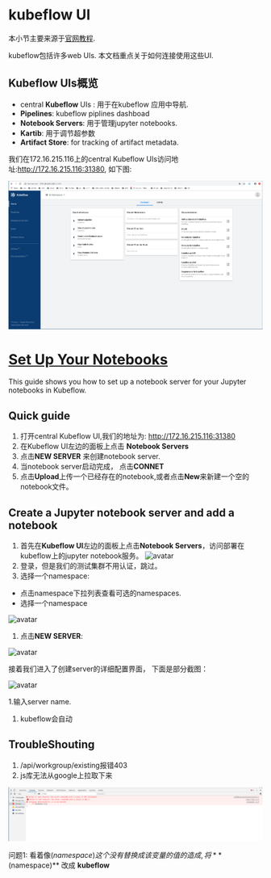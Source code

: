 # kubeflow UI
本小节主要来源于[官网教程](https://www.kubeflow.org/docs/other-guides/accessing-uis/). 

kubeflow包括许多web UIs. 本文档重点关于如何连接使用这些UI.


## Kubeflow UIs概览

* central **Kubeflow** UIs : 用于在kubeflow 应用中导航.
* **Pipelines**: kubeflow piplines dashboad
* **Notebook Servers**: 用于管理jupyter notebooks.
* **Kartib**: 用于调节超参数
* **Artifact Store**: for tracking of artifact metadata.

我们在172.16.215.116上的central Kubeflow UIs访问地址:http://172.16.215.116:31380, 如下图:

![avatar](./images/kubeflow_central_dashboard.png)

# [Set Up Your Notebooks](https://www.kubeflow.org/docs/notebooks/setup/)

This guide shows you how to set up a notebook server for your Jupyter notebooks in Kubeflow.

## Quick guide

1. 打开central Kubeflow UI,我们的地址为: http://172.16.215.116:31380
1. 在Kubeflow UI左边的面板上点击 **Notebook Servers**
1. 点击**NEW SERVER** 来创建notebook server.
1. 当notebook server启动完成， 点击**CONNET**
1. 点击**Upload**上传一个已经存在的notebook,或者点击**New**来新建一个空的notebook文件。

## Create a Jupyter notebook server and add a notebook
1. 首先在**Kubeflow UI**左边的面板上点击**Notebook Servers**，访问部署在kubeflow上的jupyter notebook服务。
![avatar](https://www.kubeflow.org/docs/images/jupyterlink.png)
1. 登录，但是我们的测试集群不用认证，跳过。
1. 选择一个namespace:
  * 点击namespace下拉列表查看可选的namespaces.
  * 选择一个namespace

![avatar](https://www.kubeflow.org/docs/images/notebooks-namespace.png)
1. 点击**NEW SERVER**:

  ![avatar](https://www.kubeflow.org/docs/images/add-notebook-server.png)
  
  接着我们进入了创建server的详细配置界面， 下面是部分截图：
  
  ![avatar](https://www.kubeflow.org/docs/images/new-notebook-server.png)
  
 1.输入server name.
 
 1. kubeflow会自动
  



## TroubleShouting
1. /api/workgroup/existing报错403
1. js库无法从google上拉取下来

![avatar](./images/workgroup_jquery.png)

问题1: 看着像$(namespace)这个没有替换成该变量的值的造成,将 **$(namespace)** 改成 **kubeflow**

